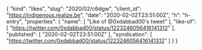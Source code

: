 {
  "kind": "likes",
  "slug": "2020/02/c6dgw",
  "client_id": "https://indigenous.realize.be",
  "date": "2020-02-02T23:51:00Z",
  "h": "h-entry",
  "properties": {
    "name": [
      "Like of @0xdabbad00's tweet"
    ],
    "like-of": [
      "https://twitter.com/0xdabbad00/status/1223246056416141312"
    ],
    "published": [
      "2020-02-02T23:51:00Z"
    ],
    "syndication": [
      "https://twitter.com/0xdabbad00/status/1223246056416141312"
    ]
  }
}
